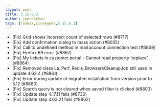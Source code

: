 ```yaml
---
layout: post
title: 5.15.8.2
author: jperdochqu
tags: [ladesk,LiveAgent,5.15.8.2]
---
```


- [Fix] Grid shows incorrect count of selected rows (#8717)
- [Fix] Add confirmation dialog to mass action (#8035)
- [Fix] Call to undefined method in mail account connection test (#8869)
- [Fix] Firefox 69 error (#8867)
- [Fix] My tickets in customer portal - Cannot read property 'replace' (#8864)
- [Fix] Removed class La_Perf_Redis_BrowsersCleanupJob still used in update 4.62.4 (#8861)
- [Fix] Error during update of migrated installation from version prior to 5.12 (#8860)
- [Fix] Search query is not cleared when saved filter is clicked (#8803)
- [Fix] Update step 4.17.11 fails (#8730)
- [Fix] Update step 4.63.21 fails (#8862)
